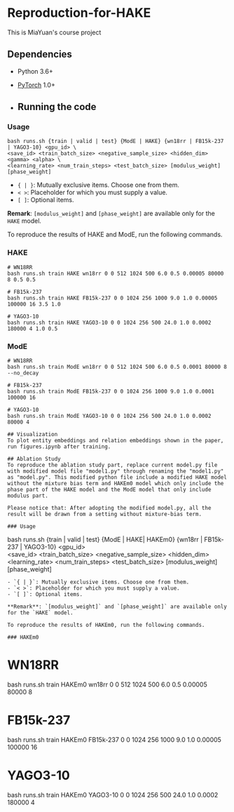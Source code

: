 # Reproduction-for-HAKE
This is MiaYuan's course project

## Dependencies
- Python 3.6+
- [PyTorch](http://pytorch.org/) 1.0+

- ## Running the code 

### Usage
```
bash runs.sh {train | valid | test} {ModE | HAKE} {wn18rr | FB15k-237 | YAGO3-10} <gpu_id> \
<save_id> <train_batch_size> <negative_sample_size> <hidden_dim> <gamma> <alpha> \
<learning_rate> <num_train_steps> <test_batch_size> [modulus_weight] [phase_weight]
```
- `{ | }`: Mutually exclusive items. Choose one from them.
- `< >`: Placeholder for which you must supply a value.
- `[ ]`: Optional items.

**Remark**: `[modulus_weight]` and `[phase_weight]` are available only for the `HAKE` model.

To reproduce the results of HAKE and ModE, run the following commands.

### HAKE
```
# WN18RR
bash runs.sh train HAKE wn18rr 0 0 512 1024 500 6.0 0.5 0.00005 80000 8 0.5 0.5

# FB15k-237
bash runs.sh train HAKE FB15k-237 0 0 1024 256 1000 9.0 1.0 0.00005 100000 16 3.5 1.0

# YAGO3-10
bash runs.sh train HAKE YAGO3-10 0 0 1024 256 500 24.0 1.0 0.0002 180000 4 1.0 0.5
```

### ModE
```
# WN18RR
bash runs.sh train ModE wn18rr 0 0 512 1024 500 6.0 0.5 0.0001 80000 8 --no_decay

# FB15k-237
bash runs.sh train ModE FB15k-237 0 0 1024 256 1000 9.0 1.0 0.0001 100000 16

# YAGO3-10
bash runs.sh train ModE YAGO3-10 0 0 1024 256 500 24.0 1.0 0.0002 80000 4

## Visualization
To plot entity embeddings and relation embeddings shown in the paper, run figures.ipynb after training.

## Ablation Study
To reproduce the ablation study part, replace current model.py file with modified model file "model1.py" through renaming the "model1.py" as "model.py". This modified python file include a modified HAKE model without the mixture bias term and HAKEm0 model which only include the phase part of the HAKE model and the ModE model that only include modulus part.

Please notice that: After adopting the modified model.py, all the result will be drawn from a setting without mixture-bias term.

### Usage

```
bash runs.sh {train | valid | test} {ModE | HAKE| HAKEm0} {wn18rr | FB15k-237 | YAGO3-10} <gpu_id> \
<save_id> <train_batch_size> <negative_sample_size> <hidden_dim> <gamma> <alpha> \
<learning_rate> <num_train_steps> <test_batch_size> [modulus_weight] [phase_weight]
```
- `{ | }`: Mutually exclusive items. Choose one from them.
- `< >`: Placeholder for which you must supply a value.
- `[ ]`: Optional items.

**Remark**: `[modulus_weight]` and `[phase_weight]` are available only for the `HAKE` model. 

To reproduce the results of HAKEm0, run the following commands.

### HAKEm0
```
# WN18RR
bash runs.sh train HAKEm0 wn18rr 0 0 512 1024 500 6.0 0.5 0.00005 80000 8

# FB15k-237
bash runs.sh train HAKEm0 FB15k-237 0 0 1024 256 1000 9.0 1.0 0.00005 100000 16 

# YAGO3-10
bash runs.sh train HAKEm0 YAGO3-10 0 0 1024 256 500 24.0 1.0 0.0002 180000 4 
```

